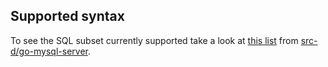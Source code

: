 ## Supported syntax

To see the SQL subset currently supported take a look at [this list](https://github.com/src-d/go-mysql-server/blob/v0.5.1/SUPPORTED.md) from [src-d/go-mysql-server](https://github.com/src-d/go-mysql-server).
